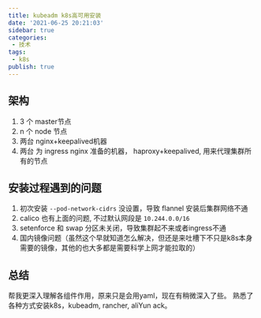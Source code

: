 ```yaml
---
title: kubeadm k8s高可用安装
date: '2021-06-25 20:21:03'
sidebar: true
categories:
 - 技术
tags:
 - k8s
publish: true
---
```


## 架构

1. 3 个 master节点
2. n 个 node 节点
3. 两台 nginx+keepalived机器
4. 两台 为 ingress nginx 准备的机器， haproxy+keepalived, 用来代理集群所有的节点

## 安装过程遇到的问题

1. 初次安装 `--pod-network-cidrs` 没设置，导致 flannel 安装后集群网络不通
2. calico 也有上面的问题, 不过默认网段是 `10.244.0.0/16`
3. setenforce 和 swap 分区未关闭，导致集群起不来或者ingress不通
4. 国内镜像问题（虽然这个早就知道怎么解决，但还是来吐槽下不只是k8s本身需要的镜像，其他的也大多都是需要科学上网才能拉取的）

## 总结

帮我更深入理解各组件作用，原来只是会用yaml，现在有稍微深入了些。
熟悉了各种方式安装k8s，kubeadm, rancher, aliYun ack。